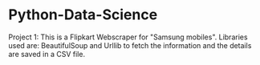 # Python-Data-Science
Project 1: This is a Flipkart Webscraper for "Samsung mobiles". Libraries used are: BeautifulSoup and Urllib to fetch the information and the details are saved in a CSV file.
